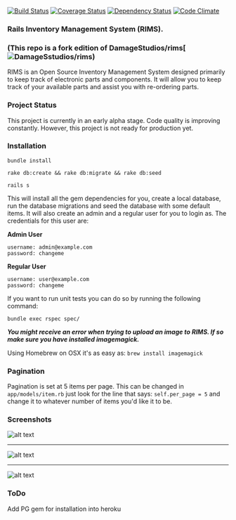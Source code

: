 [![Build Status](https://travis-ci.org/DamageStudios/rims.png?branch=master)](https://travis-ci.org/DamageStudios/rims)
[![Coverage Status](https://coveralls.io/repos/DamageStudios/rims/badge.png)](https://coveralls.io/r/DamageStudios/rims)
[![Dependency Status](https://gemnasium.com/DamageStudios/rims.png)](https://gemnasium.com/DamageStudios/rims)
[![Code Climate](https://codeclimate.com/github/DamageStudios/rims.png)](https://codeclimate.com/github/DamageStudios/rims)

### Rails Inventory Management System (RIMS).
### (This repo is a fork edition of DamageStudios/rims[![DamageSstudios/rims](https://github.com/DamageStudios/rims))

RIMS is an Open Source Inventory Management System designed primarily to keep track of electronic parts and components. It will allow you to keep track of your available parts and assist you with re-ordering parts.

### Project Status
This project is currently in an early alpha stage. Code quality is improving constantly. However, this project is not ready for production yet.

### Installation

`bundle install`

`rake db:create && rake db:migrate && rake db:seed`

`rails s`

This will install all the gem dependencies for you, create a local database, run the database migrations and seed the database with some default items. It will also create an admin and a regular user for you to login as. The credentials for this user are:

**Admin User**
```
username: admin@example.com
password: changeme
```
**Regular User**
```
username: user@example.com
password: changeme
```

If you want to run unit tests you can do so by running the following command:

`bundle exec rspec spec/`

***You might receive an error when trying to upload an image to RIMS. If so make sure you have installed imagemagick.***

Using Homebrew on OSX it's as easy as: `brew install imagemagick`

### Pagination
Pagination is set at 5 items per page. This can be changed in `app/models/item.rb` just look for the line that says: `self.per_page = 5` and change it to whatever number of items you'd like it to be.

### Screenshots
![alt text](https://raw.githubusercontent.com/DamageStudios/rims/master/RIMS.png "RIMS Screenshot")

------

![alt text](https://raw.github.com/DamageStudios/rims/master/RIMS-1.png "RIMS Screenshot")

------

![alt text](https://raw.github.com/DamageStudios/rims/master/RIMS-2.png "RIMS Screenshot")

### ToDo
Add PG gem for installation into heroku
